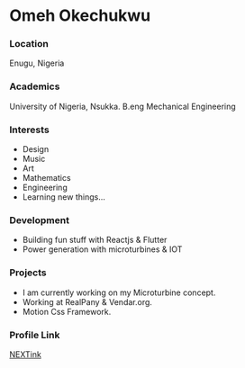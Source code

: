 # Omeh Okechukwu

### Location

Enugu, Nigeria


### Academics

University of Nigeria, Nsukka.
B.eng Mechanical Engineering

### Interests

- Design
- Music
- Art
- Mathematics
- Engineering
- Learning new things...

### Development

- Building fun stuff with Reactjs & Flutter
- Power generation with microturbines & IOT

### Projects

- I am currently working on my Microturbine concept.
- Working at RealPany & Vendar.org.
- Motion Css Framework.


### Profile Link

[NEXTink](https://github.com/NEXTink)

